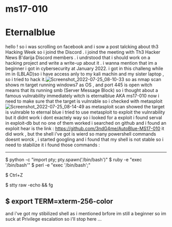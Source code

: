 # ms17-010
# Eternalblue

hello ! 
so i was scrolling on facebook and i sow a post talcking about th3 Hacking Week so i joind the Discord .
i joind the meeting with Th3 Hacker News B'darija Discord members .
i undrstood that i should work on a hacking project and write a write-up
about it . i wanna mention that im a beginner i got in cybersecurity at January 2022.
i got in this challeng while im in (LBLAD)so i have access anly to my kali machin and my sister laptop , so i tried to hack it.![Screenshot_2022-07-25_08-10-33](https://user-images.githubusercontent.com/109980731/180873833-3fd98582-01c0-4330-9749-b73471767e1a.png)
so as nmap scan shows m target running windows7 as OS , and port 445 is open witch means that its running smb (Server Message Block) so i thought about a famous vulnrability  immediately witch is eternalblue AKA ms17-010
now i need to make sure that the target is vulnrable so i checked with metasploit ![Screenshot_2022-07-25_08-14-49](https://user-images.githubusercontent.com/109980731/180874845-a27aa6c4-72eb-4452-a978-716970a39ceb.png)
as metasploit scan showed the target is vulnrable to eternal blue 
i tried to use metasploit to exploit the vulnrability  but it didnt work i dont exactely  way so i looked for a exploit i found serval in exploit-db but no one of them worked 
i searched on github and i found an exploit hear is the link : https://github.com/3ndG4me/AutoBlue-MS17-010
it did work , 
but the shell i've got is wierd so many powershell commands doesnt worck , i started googling and i found that my shell is not stable so i need to stabilize it i found those commands :

-------------------------------------------------

$ python -c "import pty; pty.spawn('/bin/bash')"
$ ruby -e "exec '/bin/bash'"
$ perl -e "exec '/bin/bash';"

$ Ctrl+Z

$ stty raw -echo && fg

$ export TERM=xterm-256-color
-------------------------------------------------


and i've got my stibilized shell 
as i mentioned brfore im still a beginner so im suck at Privilege escalation so i'll stop here ...

